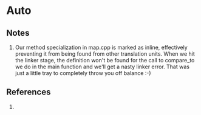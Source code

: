 # Auto

## Notes

1. Our method specialization in map.cpp is marked as inline, effectively preventing it from being found from other translation units. When we hit the linker stage, the definition won't be found for the call to compare_to we do in the main function and we'll get a nasty linker error. That was just a little tray to completely throw you off balance :-)

## References

1. 

